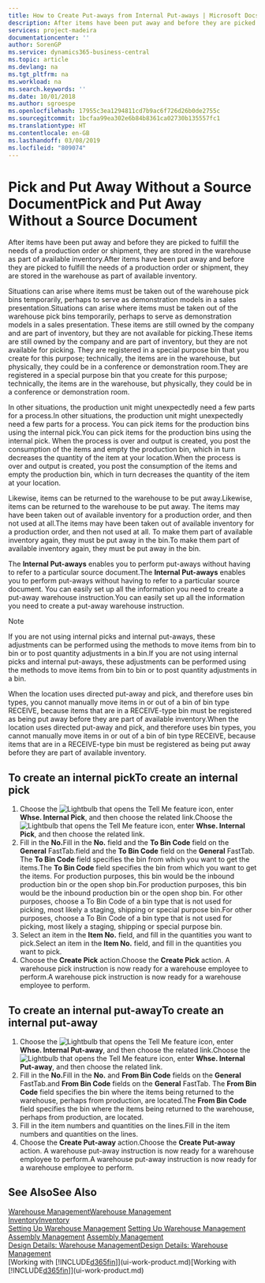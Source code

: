```yaml
---
title: How to Create Put-aways from Internal Put-aways | Microsoft Docs
description: After items have been put away and before they are picked to fulfill the needs of a production order or shipment, they are stored in the warehouse as part of available inventory.
services: project-madeira
documentationcenter: ''
author: SorenGP
ms.service: dynamics365-business-central
ms.topic: article
ms.devlang: na
ms.tgt_pltfrm: na
ms.workload: na
ms.search.keywords: ''
ms.date: 10/01/2018
ms.author: sgroespe
ms.openlocfilehash: 17955c3ea1294811cd7b9ac6f726d26b0de2755c
ms.sourcegitcommit: 1bcfaa99ea302e6b84b8361ca02730b135557fc1
ms.translationtype: HT
ms.contentlocale: en-GB
ms.lasthandoff: 03/08/2019
ms.locfileid: "809074"
---
```

# <a name="pick-and-put-away-without-a-source-document"></a><span data-ttu-id="b7679-103">Pick and Put Away Without a Source Document</span><span class="sxs-lookup"><span data-stu-id="b7679-103">Pick and Put Away Without a Source Document</span></span>
<span data-ttu-id="b7679-104">After items have been put away and before they are picked to fulfill the needs of a production order or shipment, they are stored in the warehouse as part of available inventory.</span><span class="sxs-lookup"><span data-stu-id="b7679-104">After items have been put away and before they are picked to fulfill the needs of a production order or shipment, they are stored in the warehouse as part of available inventory.</span></span>  

<span data-ttu-id="b7679-105">Situations can arise where items must be taken out of the warehouse pick bins temporarily, perhaps to serve as demonstration models in a sales presentation.</span><span class="sxs-lookup"><span data-stu-id="b7679-105">Situations can arise where items must be taken out of the warehouse pick bins temporarily, perhaps to serve as demonstration models in a sales presentation.</span></span> <span data-ttu-id="b7679-106">These items are still owned by the company and are part of inventory, but they are not available for picking.</span><span class="sxs-lookup"><span data-stu-id="b7679-106">These items are still owned by the company and are part of inventory, but they are not available for picking.</span></span> <span data-ttu-id="b7679-107">They are registered in a special purpose bin that you create for this purpose; technically, the items are in the warehouse, but physically, they could be in a conference or demonstration room.</span><span class="sxs-lookup"><span data-stu-id="b7679-107">They are registered in a special purpose bin that you create for this purpose; technically, the items are in the warehouse, but physically, they could be in a conference or demonstration room.</span></span>  

<span data-ttu-id="b7679-108">In other situations, the production unit might unexpectedly need a few parts for a process.</span><span class="sxs-lookup"><span data-stu-id="b7679-108">In other situations, the production unit might unexpectedly need a few parts for a process.</span></span> <span data-ttu-id="b7679-109">You can pick items for the production bins using the internal pick.</span><span class="sxs-lookup"><span data-stu-id="b7679-109">You can pick items for the production bins using the internal pick.</span></span> <span data-ttu-id="b7679-110">When the process is over and output is created, you post the consumption of the items and empty the production bin, which in turn decreases the quantity of the item at your location.</span><span class="sxs-lookup"><span data-stu-id="b7679-110">When the process is over and output is created, you post the consumption of the items and empty the production bin, which in turn decreases the quantity of the item at your location.</span></span>  

<span data-ttu-id="b7679-111">Likewise, items can be returned to the warehouse to be put away.</span><span class="sxs-lookup"><span data-stu-id="b7679-111">Likewise, items can be returned to the warehouse to be put away.</span></span> <span data-ttu-id="b7679-112">The items may have been taken out of available inventory for a production order, and then not used at all.</span><span class="sxs-lookup"><span data-stu-id="b7679-112">The items may have been taken out of available inventory for a production order, and then not used at all.</span></span> <span data-ttu-id="b7679-113">To make them part of available inventory again, they must be put away in the bin.</span><span class="sxs-lookup"><span data-stu-id="b7679-113">To make them part of available inventory again, they must be put away in the bin.</span></span>  

<span data-ttu-id="b7679-114">The **Internal Put-aways** enables you to perform put-aways without having to refer to a particular source document.</span><span class="sxs-lookup"><span data-stu-id="b7679-114">The **Internal Put-aways** enables you to perform put-aways without having to refer to a particular source document.</span></span> <span data-ttu-id="b7679-115">You can easily set up all the information you need to create a put-away warehouse instruction.</span><span class="sxs-lookup"><span data-stu-id="b7679-115">You can easily set up all the information you need to create a put-away warehouse instruction.</span></span>  

> [!NOTE]  
>  <span data-ttu-id="b7679-116">If you are not using internal picks and internal put-aways, these adjustments can be performed using the methods to move items from bin to bin or to post quantity adjustments in a bin.</span><span class="sxs-lookup"><span data-stu-id="b7679-116">If you are not using internal picks and internal put-aways, these adjustments can be performed using the methods to move items from bin to bin or to post quantity adjustments in a bin.</span></span>  
>   
>  <span data-ttu-id="b7679-117">When the location uses directed put-away and pick, and therefore uses bin types, you cannot manually move items in or out of a bin of bin type RECEIVE, because items that are in a RECEIVE-type bin must be registered as being put away before they are part of available inventory.</span><span class="sxs-lookup"><span data-stu-id="b7679-117">When the location uses directed put-away and pick, and therefore uses bin types, you cannot manually move items in or out of a bin of bin type RECEIVE, because items that are in a RECEIVE-type bin must be registered as being put away before they are part of available inventory.</span></span>  

## <a name="to-create-an-internal-pick"></a><span data-ttu-id="b7679-118">To create an internal pick</span><span class="sxs-lookup"><span data-stu-id="b7679-118">To create an internal pick</span></span>  
1.  <span data-ttu-id="b7679-119">Choose the ![Lightbulb that opens the Tell Me feature](media/ui-search/search_small.png "Tell me what you want to do") icon, enter **Whse. Internal Pick**, and then choose the related link.</span><span class="sxs-lookup"><span data-stu-id="b7679-119">Choose the ![Lightbulb that opens the Tell Me feature](media/ui-search/search_small.png "Tell me what you want to do") icon, enter **Whse. Internal Pick**, and then choose the related link.</span></span>  
2.  <span data-ttu-id="b7679-120">Fill in the **No.**</span><span class="sxs-lookup"><span data-stu-id="b7679-120">Fill in the **No.**</span></span> <span data-ttu-id="b7679-121">field and the **To Bin Code** field on the **General** FastTab.</span><span class="sxs-lookup"><span data-stu-id="b7679-121">field and the **To Bin Code** field on the **General** FastTab.</span></span> <span data-ttu-id="b7679-122">The **To Bin Code** field specifies the bin from which you want to get the items.</span><span class="sxs-lookup"><span data-stu-id="b7679-122">The **To Bin Code** field specifies the bin from which you want to get the items.</span></span> <span data-ttu-id="b7679-123">For production purposes, this bin would be the inbound production bin or the open shop bin.</span><span class="sxs-lookup"><span data-stu-id="b7679-123">For production purposes, this bin would be the inbound production bin or the open shop bin.</span></span> <span data-ttu-id="b7679-124">For other purposes, choose a To Bin Code of a bin type that is not used for picking, most likely a staging, shipping or special purpose bin.</span><span class="sxs-lookup"><span data-stu-id="b7679-124">For other purposes, choose a To Bin Code of a bin type that is not used for picking, most likely a staging, shipping or special purpose bin.</span></span>  
3.  <span data-ttu-id="b7679-125">Select an item in the **Item No.** field, and fill in the quantities you want to pick.</span><span class="sxs-lookup"><span data-stu-id="b7679-125">Select an item in the **Item No.** field, and fill in the quantities you want to pick.</span></span>  
4. <span data-ttu-id="b7679-126">Choose the **Create Pick** action.</span><span class="sxs-lookup"><span data-stu-id="b7679-126">Choose the **Create Pick** action.</span></span> <span data-ttu-id="b7679-127">A warehouse pick instruction is now ready for a warehouse employee to perform.</span><span class="sxs-lookup"><span data-stu-id="b7679-127">A warehouse pick instruction is now ready for a warehouse employee to perform.</span></span>  

## <a name="to-create-an-internal-put-away"></a><span data-ttu-id="b7679-128">To create an internal put-away</span><span class="sxs-lookup"><span data-stu-id="b7679-128">To create an internal put-away</span></span>  
1.  <span data-ttu-id="b7679-129">Choose the ![Lightbulb that opens the Tell Me feature](media/ui-search/search_small.png "Tell me what you want to do") icon, enter **Whse. Internal Put-away**, and then choose the related link.</span><span class="sxs-lookup"><span data-stu-id="b7679-129">Choose the ![Lightbulb that opens the Tell Me feature](media/ui-search/search_small.png "Tell me what you want to do") icon, enter **Whse. Internal Put-away**, and then choose the related link.</span></span>  
2.  <span data-ttu-id="b7679-130">Fill in the **No.**</span><span class="sxs-lookup"><span data-stu-id="b7679-130">Fill in the **No.**</span></span> <span data-ttu-id="b7679-131">and **From Bin Code** fields on the **General** FastTab.</span><span class="sxs-lookup"><span data-stu-id="b7679-131">and **From Bin Code** fields on the **General** FastTab.</span></span> <span data-ttu-id="b7679-132">The **From Bin Code** field specifies the bin where the items being returned to the warehouse, perhaps from production, are located.</span><span class="sxs-lookup"><span data-stu-id="b7679-132">The **From Bin Code** field specifies the bin where the items being returned to the warehouse, perhaps from production, are located.</span></span>  
3.  <span data-ttu-id="b7679-133">Fill in the item numbers and quantities on the lines.</span><span class="sxs-lookup"><span data-stu-id="b7679-133">Fill in the item numbers and quantities on the lines.</span></span>  
4.  <span data-ttu-id="b7679-134">Choose the **Create Put-away** action.</span><span class="sxs-lookup"><span data-stu-id="b7679-134">Choose the **Create Put-away** action.</span></span> <span data-ttu-id="b7679-135">A warehouse put-away instruction is now ready for a warehouse employee to perform.</span><span class="sxs-lookup"><span data-stu-id="b7679-135">A warehouse put-away instruction is now ready for a warehouse employee to perform.</span></span>  

## <a name="see-also"></a><span data-ttu-id="b7679-136">See Also</span><span class="sxs-lookup"><span data-stu-id="b7679-136">See Also</span></span>  
[<span data-ttu-id="b7679-137">Warehouse Management</span><span class="sxs-lookup"><span data-stu-id="b7679-137">Warehouse Management</span></span>](warehouse-manage-warehouse.md)  
[<span data-ttu-id="b7679-138">Inventory</span><span class="sxs-lookup"><span data-stu-id="b7679-138">Inventory</span></span>](inventory-manage-inventory.md)  
<span data-ttu-id="b7679-139">[Setting Up Warehouse Management](warehouse-setup-warehouse.md)   </span><span class="sxs-lookup"><span data-stu-id="b7679-139">[Setting Up Warehouse Management](warehouse-setup-warehouse.md)   </span></span>  
<span data-ttu-id="b7679-140">[Assembly Management](assembly-assemble-items.md)  </span><span class="sxs-lookup"><span data-stu-id="b7679-140">[Assembly Management](assembly-assemble-items.md)  </span></span>  
[<span data-ttu-id="b7679-141">Design Details: Warehouse Management</span><span class="sxs-lookup"><span data-stu-id="b7679-141">Design Details: Warehouse Management</span></span>](design-details-warehouse-management.md)  
<span data-ttu-id="b7679-142">[Working with [!INCLUDE[d365fin](includes/d365fin_md.md)]](ui-work-product.md)</span><span class="sxs-lookup"><span data-stu-id="b7679-142">[Working with [!INCLUDE[d365fin](includes/d365fin_md.md)]](ui-work-product.md)</span></span>
